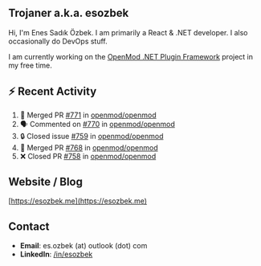 ##  Trojaner a.k.a. esozbek
Hi, I'm Enes Sadık Özbek. I am primarily a React & .NET developer. I also occasionally do DevOps stuff.

I am currently working on the [OpenMod .NET Plugin Framework](https://github.com/openmod/openmod) project in my free time. 

## :zap: Recent Activity

<!--START_SECTION:activity-->
1. 🎉 Merged PR [#771](https://github.com/openmod/openmod/pull/771) in [openmod/openmod](https://github.com/openmod/openmod)
2. 🗣 Commented on [#770](https://github.com/openmod/openmod/issues/770#issuecomment-1771626416) in [openmod/openmod](https://github.com/openmod/openmod)
3. 🔒 Closed issue [#759](https://github.com/openmod/openmod/issues/759) in [openmod/openmod](https://github.com/openmod/openmod)
4. 🎉 Merged PR [#768](https://github.com/openmod/openmod/pull/768) in [openmod/openmod](https://github.com/openmod/openmod)
5. ❌ Closed PR [#758](https://github.com/openmod/openmod/pull/758) in [openmod/openmod](https://github.com/openmod/openmod)
<!--END_SECTION:activity-->

## Website / Blog
[https://esozbek.me](https://esozbek.me)

## Contact
- **Email**: es.ozbek (at) outlook (dot) com
- **LinkedIn**: [/in/esozbek](https://linkedin.com/in/esozbek)

